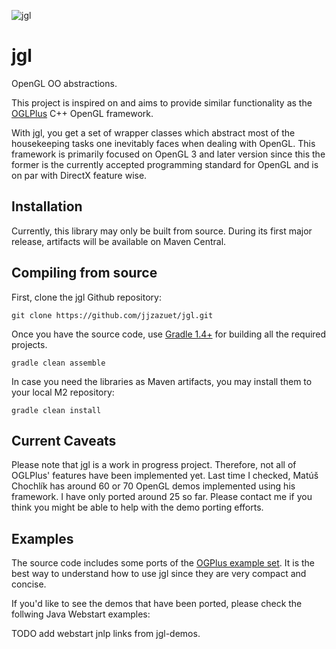 ![jgl](http://i32.photobucket.com/albums/d9/_Silencer/JGL/jgl-1.png)

jgl
===

OpenGL OO abstractions.

This project is inspired on and aims to provide similar functionality as the [OGLPlus](http://oglplus.org "OGL Plus") C++ OpenGL framework.

With jgl, you get a set of wrapper classes which abstract most of the housekeeping tasks one inevitably faces when dealing with OpenGL. This framework is primarily focused on OpenGL 3 and later version since this the former is the currently accepted programming standard for OpenGL and is on par with DirectX feature wise.

## Installation

Currently, this library may only be built from source. During its first major release, artifacts will be available on Maven Central.

## Compiling from source

First, clone the jgl Github repository:

    git clone https://github.com/jjzazuet/jgl.git

Once you have the source code, use [Gradle 1.4+](http://gradle.org) for building all the required projects.

    gradle clean assemble

In case you need the libraries as Maven artifacts, you may install them to your local M2 repository:

    gradle clean install

## Current Caveats

Please note that jgl is a work in progress project. Therefore, not all of OGLPlus' features have been implemented yet. Last time I checked, Matúš Chochlík has around 60 or 70 OpenGL demos implemented using his framework. I have only ported around 25 so far. Please contact me if you think you might be able to help with the demo porting efforts.

## Examples

The source code includes some ports of the [OGPlus example set](http://oglplus.org/oglplus/html/examples.html). It is the best way to understand how to use jgl since they are very compact and concise.

If you'd like to see the demos that have been ported, please check the follwing Java Webstart examples:

TODO add webstart jnlp links from jgl-demos.

